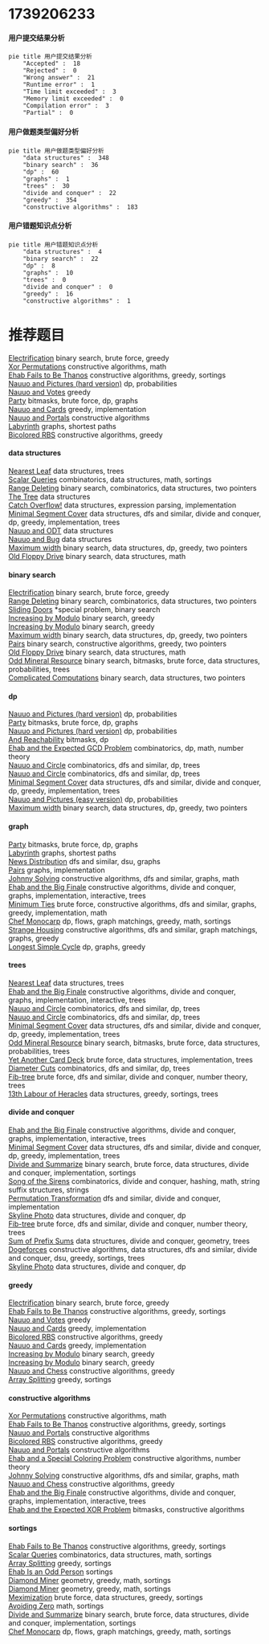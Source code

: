 # 1739206233
<!-- tabs:start -->
#### **用户提交结果分析**

```mermaid
pie title 用户提交结果分析
    "Accepted" :  18
    "Rejected" :  0
    "Wrong answer" :  21
    "Runtime error" :  1
    "Time limit exceeded" :  3
    "Memory limit exceeded" :  0
    "Compilation error" :  3
    "Partial" :  0
```
#### **用户做题类型偏好分析**

```mermaid
pie title 用户做题类型偏好分析
    "data structures" :  348
    "binary search" :  36
    "dp" :  60
    "graphs" :  1
    "trees" :  30
    "divide and conquer" :  22
    "greedy" :  354
    "constructive algorithms" :  183
```
#### **用户错题知识点分析**

```mermaid
pie title 用户错题知识点分析
    "data structures" :  4
    "binary search" :  22
    "dp" :  8
    "graphs" :  10
    "trees" :  0
    "divide and conquer" :  0
    "greedy" :  16
    "constructive algorithms" :  1
```
<!-- tabs:end -->
# 推荐题目
[Electrification](http://codeforces.com/problemset/problem/1175/C)		binary search,
                        brute force,
                        greedy		  
[Xor Permutations](http://codeforces.com/problemset/problem/1168/E)		constructive algorithms,
                        math		  
[Ehab Fails to Be Thanos](http://codeforces.com/problemset/problem/1174/A)		constructive algorithms,
                        greedy,
                        sortings		  
[Nauuo and Pictures (hard version)](https://codeforces.com/contest/1173/problem/E2)		dp,
                        probabilities		  
[Nauuo and Votes](http://codeforces.com/problemset/problem/1173/A)		greedy		  
[Party](https://codeforces.com/contest/116/problem/C)		bitmasks,
                        brute force,
                        dp,
                        graphs		  
[Nauuo and Cards](https://codeforces.com/contest/1173/problem/C)		greedy,
                        implementation		  
[Nauuo and Portals](https://codeforces.com/contest/1173/problem/F)		constructive algorithms		  
[Labyrinth](http://codeforces.com/problemset/problem/1063/B)		graphs,
                        shortest paths		  
[Bicolored RBS](http://codeforces.com/problemset/problem/1167/D)		constructive algorithms,
                        greedy		  
<!-- tabs:start -->
#### **data structures**
[Nearest Leaf](http://codeforces.com/problemset/problem/1110/F)		data structures,
                        trees		  
[Scalar Queries](http://codeforces.com/problemset/problem/1167/F)		combinatorics,
                        data structures,
                        math,
                        sortings		  
[Range Deleting](http://codeforces.com/problemset/problem/1167/E)		binary search,
                        combinatorics,
                        data structures,
                        two pointers		  
[The Tree](http://codeforces.com/problemset/problem/1017/G)		data structures		  
[Catch Overflow!](http://codeforces.com/problemset/problem/1175/B)		data structures,
                        expression parsing,
                        implementation		  
[Minimal Segment Cover](http://codeforces.com/problemset/problem/1175/E)		data structures,
                        dfs and similar,
                        divide and conquer,
                        dp,
                        greedy,
                        implementation,
                        trees		  
[Nauuo and ODT](http://codeforces.com/problemset/problem/1172/E)		data structures		  
[Nauuo and Bug](http://codeforces.com/problemset/problem/1172/F)		data structures		  
[Maximum width](http://codeforces.com/problemset/problem/1492/C)		binary search,
                        data structures,
                        dp,
                        greedy,
                        two pointers		  
[Old Floppy Drive](http://codeforces.com/problemset/problem/1490/G)		binary search,
                        data structures,
                        math		  
#### **binary search**
[Electrification](http://codeforces.com/problemset/problem/1175/C)		binary search,
                        brute force,
                        greedy		  
[Range Deleting](http://codeforces.com/problemset/problem/1167/E)		binary search,
                        combinatorics,
                        data structures,
                        two pointers		  
[Sliding Doors](http://codeforces.com/problemset/problem/1170/E)		*special problem,
                        binary search		  
[Increasing by Modulo](http://codeforces.com/problemset/problem/1168/A)		binary search,
                        greedy		  
[Increasing by Modulo](https://codeforces.com/contest/1169/problem/C)		binary search,
                        greedy		  
[Maximum width](http://codeforces.com/problemset/problem/1492/C)		binary search,
                        data structures,
                        dp,
                        greedy,
                        two pointers		  
[Pairs](http://codeforces.com/problemset/problem/1463/D)		binary search,
                        constructive algorithms,
                        greedy,
                        two pointers		  
[Old Floppy Drive](http://codeforces.com/problemset/problem/1490/G)		binary search,
                        data structures,
                        math		  
[Odd Mineral Resource](http://codeforces.com/problemset/problem/1479/D)		binary search,
                        bitmasks,
                        brute force,
                        data structures,
                        probabilities,
                        trees		  
[Complicated Computations](http://codeforces.com/problemset/problem/1436/E)		binary search,
                        data structures,
                        two pointers		  
#### **dp**
[Nauuo and Pictures (hard version)](https://codeforces.com/contest/1173/problem/E2)		dp,
                        probabilities		  
[Party](https://codeforces.com/contest/116/problem/C)		bitmasks,
                        brute force,
                        dp,
                        graphs		  
[Nauuo and Pictures (hard version)](http://codeforces.com/problemset/problem/1172/C2)		dp,
                        probabilities		  
[And Reachability](http://codeforces.com/problemset/problem/1168/C)		bitmasks,
                        dp		  
[Ehab and the Expected GCD Problem](http://codeforces.com/problemset/problem/1174/E)		combinatorics,
                        dp,
                        math,
                        number theory		  
[Nauuo and Circle](https://codeforces.com/contest/1173/problem/D)		combinatorics,
                        dfs and similar,
                        dp,
                        trees		  
[Nauuo and Circle](http://codeforces.com/problemset/problem/1172/B)		combinatorics,
                        dfs and similar,
                        dp,
                        trees		  
[Minimal Segment Cover](http://codeforces.com/problemset/problem/1175/E)		data structures,
                        dfs and similar,
                        divide and conquer,
                        dp,
                        greedy,
                        implementation,
                        trees		  
[Nauuo and Pictures (easy version)](http://codeforces.com/problemset/problem/1172/C1)		dp,
                        probabilities		  
[Maximum width](http://codeforces.com/problemset/problem/1492/C)		binary search,
                        data structures,
                        dp,
                        greedy,
                        two pointers		  
#### **graph**
[Party](https://codeforces.com/contest/116/problem/C)		bitmasks,
                        brute force,
                        dp,
                        graphs		  
[Labyrinth](http://codeforces.com/problemset/problem/1063/B)		graphs,
                        shortest paths		  
[News Distribution](http://codeforces.com/problemset/problem/1167/C)		dfs and similar,
                        dsu,
                        graphs		  
[Pairs](http://codeforces.com/problemset/problem/1169/B)		graphs,
                        implementation		  
[Johnny Solving](https://codeforces.com/contest/1104/problem/E)		constructive algorithms,
                        dfs and similar,
                        graphs,
                        math		  
[Ehab and the Big Finale](http://codeforces.com/problemset/problem/1174/F)		constructive algorithms,
                        divide and conquer,
                        graphs,
                        implementation,
                        interactive,
                        trees		  
[Minimum Ties](http://codeforces.com/problemset/problem/1487/C)		brute force,
                        constructive algorithms,
                        dfs and similar,
                        graphs,
                        greedy,
                        implementation,
                        math		  
[Chef Monocarp](http://codeforces.com/problemset/problem/1437/C)		dp,
                        flows,
                        graph matchings,
                        greedy,
                        math,
                        sortings		  
[Strange Housing](http://codeforces.com/problemset/problem/1470/D)		constructive algorithms,
                        dfs and similar,
                        graph matchings,
                        graphs,
                        greedy		  
[Longest Simple Cycle](http://codeforces.com/problemset/problem/1476/C)		dp,
                        graphs,
                        greedy		  
#### **trees**
[Nearest Leaf](http://codeforces.com/problemset/problem/1110/F)		data structures,
                        trees		  
[Ehab and the Big Finale](http://codeforces.com/problemset/problem/1174/F)		constructive algorithms,
                        divide and conquer,
                        graphs,
                        implementation,
                        interactive,
                        trees		  
[Nauuo and Circle](https://codeforces.com/contest/1173/problem/D)		combinatorics,
                        dfs and similar,
                        dp,
                        trees		  
[Nauuo and Circle](http://codeforces.com/problemset/problem/1172/B)		combinatorics,
                        dfs and similar,
                        dp,
                        trees		  
[Minimal Segment Cover](http://codeforces.com/problemset/problem/1175/E)		data structures,
                        dfs and similar,
                        divide and conquer,
                        dp,
                        greedy,
                        implementation,
                        trees		  
[Odd Mineral Resource](http://codeforces.com/problemset/problem/1479/D)		binary search,
                        bitmasks,
                        brute force,
                        data structures,
                        probabilities,
                        trees		  
[Yet Another Card Deck](http://codeforces.com/problemset/problem/1511/C)		brute force,
                        data structures,
                        implementation,
                        trees		  
[Diameter Cuts](http://codeforces.com/problemset/problem/1499/F)		combinatorics,
                        dfs and similar,
                        dp,
                        trees		  
[Fib-tree](http://codeforces.com/problemset/problem/1491/E)		brute force,
                        dfs and similar,
                        divide and conquer,
                        number theory,
                        trees		  
[13th Labour of Heracles](http://codeforces.com/problemset/problem/1466/D)		data structures,
                        greedy,
                        sortings,
                        trees		  
#### **divide and conquer**
[Ehab and the Big Finale](http://codeforces.com/problemset/problem/1174/F)		constructive algorithms,
                        divide and conquer,
                        graphs,
                        implementation,
                        interactive,
                        trees		  
[Minimal Segment Cover](http://codeforces.com/problemset/problem/1175/E)		data structures,
                        dfs and similar,
                        divide and conquer,
                        dp,
                        greedy,
                        implementation,
                        trees		  
[Divide and Summarize](http://codeforces.com/problemset/problem/1461/D)		binary search,
                        brute force,
                        data structures,
                        divide and conquer,
                        implementation,
                        sortings		  
[Song of the Sirens](http://codeforces.com/problemset/problem/1466/G)		combinatorics,
                        divide and conquer,
                        hashing,
                        math,
                        string suffix structures,
                        strings		  
[Permutation Transformation](http://codeforces.com/problemset/problem/1490/D)		dfs and similar,
                        divide and conquer,
                        implementation		  
[Skyline Photo](https://codeforces.com/contest/1483/problem/C)		data structures,
                        divide and conquer,
                        dp		  
[Fib-tree](http://codeforces.com/problemset/problem/1491/E)		brute force,
                        dfs and similar,
                        divide and conquer,
                        number theory,
                        trees		  
[Sum of Prefix Sums](http://codeforces.com/problemset/problem/1303/G)		data structures,
                        divide and conquer,
                        geometry,
                        trees		  
[Dogeforces](http://codeforces.com/problemset/problem/1494/D)		constructive algorithms,
                        data structures,
                        dfs and similar,
                        divide and conquer,
                        dsu,
                        greedy,
                        sortings,
                        trees		  
[Skyline Photo](http://codeforces.com/problemset/problem/1482/E)		data structures,
                        divide and conquer,
                        dp		  
#### **greedy**
[Electrification](http://codeforces.com/problemset/problem/1175/C)		binary search,
                        brute force,
                        greedy		  
[Ehab Fails to Be Thanos](http://codeforces.com/problemset/problem/1174/A)		constructive algorithms,
                        greedy,
                        sortings		  
[Nauuo and Votes](http://codeforces.com/problemset/problem/1173/A)		greedy		  
[Nauuo and Cards](https://codeforces.com/contest/1173/problem/C)		greedy,
                        implementation		  
[Bicolored RBS](http://codeforces.com/problemset/problem/1167/D)		constructive algorithms,
                        greedy		  
[Nauuo and Cards](http://codeforces.com/problemset/problem/1172/A)		greedy,
                        implementation		  
[Increasing by Modulo](http://codeforces.com/problemset/problem/1168/A)		binary search,
                        greedy		  
[Increasing by Modulo](https://codeforces.com/contest/1169/problem/C)		binary search,
                        greedy		  
[Nauuo and Chess](http://codeforces.com/problemset/problem/1173/B)		constructive algorithms,
                        greedy		  
[Array Splitting](http://codeforces.com/problemset/problem/1175/D)		greedy,
                        sortings		  
#### **constructive algorithms**
[Xor Permutations](http://codeforces.com/problemset/problem/1168/E)		constructive algorithms,
                        math		  
[Ehab Fails to Be Thanos](http://codeforces.com/problemset/problem/1174/A)		constructive algorithms,
                        greedy,
                        sortings		  
[Nauuo and Portals](https://codeforces.com/contest/1173/problem/F)		constructive algorithms		  
[Bicolored RBS](http://codeforces.com/problemset/problem/1167/D)		constructive algorithms,
                        greedy		  
[Nauuo and Portals](http://codeforces.com/problemset/problem/1172/D)		constructive algorithms		  
[Ehab and a Special Coloring Problem](http://codeforces.com/problemset/problem/1174/C)		constructive algorithms,
                        number theory		  
[Johnny Solving](https://codeforces.com/contest/1104/problem/E)		constructive algorithms,
                        dfs and similar,
                        graphs,
                        math		  
[Nauuo and Chess](http://codeforces.com/problemset/problem/1173/B)		constructive algorithms,
                        greedy		  
[Ehab and the Big Finale](http://codeforces.com/problemset/problem/1174/F)		constructive algorithms,
                        divide and conquer,
                        graphs,
                        implementation,
                        interactive,
                        trees		  
[Ehab and the Expected XOR Problem](http://codeforces.com/problemset/problem/1174/D)		bitmasks,
                        constructive algorithms		  
#### **sortings**
[Ehab Fails to Be Thanos](http://codeforces.com/problemset/problem/1174/A)		constructive algorithms,
                        greedy,
                        sortings		  
[Scalar Queries](http://codeforces.com/problemset/problem/1167/F)		combinatorics,
                        data structures,
                        math,
                        sortings		  
[Array Splitting](http://codeforces.com/problemset/problem/1175/D)		greedy,
                        sortings		  
[Ehab Is an Odd Person](http://codeforces.com/problemset/problem/1174/B)		sortings		  
[Diamond Miner](https://codeforces.com/contest/1496/problem/C)		geometry,
                        greedy,
                        math,
                        sortings		  
[Diamond Miner](http://codeforces.com/problemset/problem/1495/A)		geometry,
                        greedy,
                        math,
                        sortings		  
[Meximization](http://codeforces.com/problemset/problem/1497/A)		brute force,
                        data structures,
                        greedy,
                        sortings		  
[Avoiding Zero](http://codeforces.com/problemset/problem/1427/A)		math,
                        sortings		  
[Divide and Summarize](http://codeforces.com/problemset/problem/1461/D)		binary search,
                        brute force,
                        data structures,
                        divide and conquer,
                        implementation,
                        sortings		  
[Chef Monocarp](http://codeforces.com/problemset/problem/1437/C)		dp,
                        flows,
                        graph matchings,
                        greedy,
                        math,
                        sortings		  
<!-- tabs:end -->
